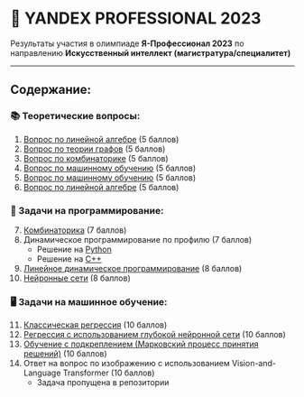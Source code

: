 # 🔴 YANDEX PROFESSIONAL 2023

Результаты участия в олимпиаде **Я-Профессионал 2023** по направлению **Искусственный интеллект (магистратура/специалитет)**

---

## Содержание:

### 📚 Теоретические вопросы:
1. [Вопрос по линейной алгебре](./1/1.ipynb) (5 баллов)
2. [Вопрос по теории графов](./2/2.ipynb) (5 баллов)
3. [Вопрос по комбинаторике](./3/3.ipynb) (5 баллов)
4. [Вопрос по машинному обучению](./4/4.ipynb) (5 баллов)
5. [Вопрос по машинному обучению](./5/5.ipynb) (5 баллов)
6. [Вопрос по линейной алгебре](./6/6.ipynb) (5 баллов)

### 💾 Задачи на программирование:
7. [Комбинаторика](./7/7.ipynb) (7 баллов)
8. Динамическое программирование по профилю (7 баллов)
	* Решение на [Python](./8/8.ipynb)
	* Решение на [C++](./8//8.cpp)
9. [Линейное динамическое программирование](./9/9.ipynb) (8 баллов)
10. [Нейронные сети](./10/10.ipynb) (8 баллов)

### 🖥️ Задачи на машинное обучение:
11. [Классическая регрессия](./11/11.ipynb) (10 баллов)
12. [Регрессия с использованием глубокой нейронной сети](./12/12cpu.ipynb) (10 баллов)
13. [Обучение с подкреплением (Марковский процесс принятия решений)](./13/13.ipynb) (10 баллов)
14. Ответ на вопрос по изображению с использованием Vision-and-Language Transformer (10 баллов)
	* Задача пропущена в репозитории